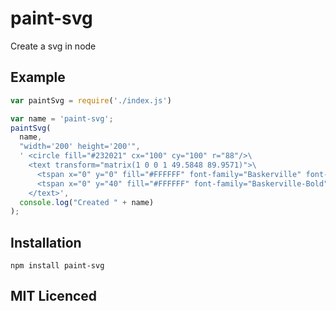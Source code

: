 # paint-svg

Create a svg in node

## Example

```js
var paintSvg = require('./index.js')

var name = 'paint-svg';
paintSvg(
  name,
  "width='200' height='200'",
  ' <circle fill="#232021" cx="100" cy="100" r="88"/>\
    <text transform="matrix(1 0 0 1 49.5848 89.9571)">\
      <tspan x="0" y="0" fill="#FFFFFF" font-family="Baskerville" font-size="34">PAINT</tspan>\
      <tspan x="0" y="40" fill="#FFFFFF" font-family="Baskerville-Bold" font-size="50">SVG</tspan>\
    </text>',
  console.log("Created " + name)
);
```

## Installation

`npm install paint-svg`

## MIT Licenced